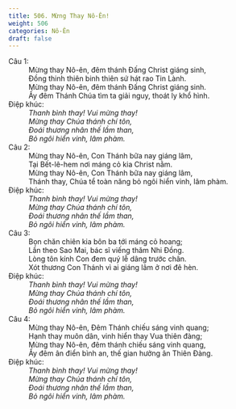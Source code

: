 ```yaml
---
title: 506. Mừng Thay Nô-Ên!
weight: 506
categories: Nô-Ên
draft: false
---
```

<dl><dt>Câu 1:</dt><dd data-verse="1">Mừng thay Nô-ên, đêm thánh Đấng Christ giáng sinh, <br/>Đồng thinh thiên binh thiên sứ hát rao Tin Lành. <br/>Mừng thay Nô-ên, đêm thánh Đấng Christ giáng sinh. <br/>Ấy đêm Thánh Chúa tìm ta giải nguy, thoát ly khổ hình. </dd><dt>Điệp khúc:</dt><dd data-chorus="1"><em> Thanh bình thay! Vui mừng thay! <br/>Mừng thay Chúa thánh chí tôn, <br/>Đoái thương nhân thế lầm than, <br/>Bỏ ngôi hiển vinh, lâm phàm. </em></dd><dt>Câu 2:</dt><dd data-verse="2">Mừng thay Nô-ên, Con Thánh bữa nay giáng lâm, <br/>Tại Bết-lê-hem nơi máng cỏ kia Christ nằm. <br/>Mừng thay Nô-ên, Con Thánh bữa nay giáng lâm, <br/>Thánh thay, Chúa tể toàn năng bỏ ngôi hiển vinh, lâm phàm. </dd><dt>Điệp khúc:</dt><dd data-chorus="1"><em> Thanh bình thay! Vui mừng thay! <br/>Mừng thay Chúa thánh chí tôn, <br/>Đoái thương nhân thế lầm than, <br/>Bỏ ngôi hiển vinh, lâm phàm. </em></dd><dt>Câu 3:</dt><dd data-verse="3">Bọn chăn chiên kia bôn ba tới máng cỏ hoang; <br/>Lần theo Sao Mai, bác sĩ viếng thăm Nhi Đồng. <br/>Lòng tôn kính Con đem quý lễ dâng trước chân. <br/>Xót thương Con Thánh vì ai giáng lâm ở nơi đê hèn. </dd><dt>Điệp khúc:</dt><dd data-chorus="1"><em> Thanh bình thay! Vui mừng thay! <br/>Mừng thay Chúa thánh chí tôn, <br/>Đoái thương nhân thế lầm than, <br/>Bỏ ngôi hiển vinh, lâm phàm. </em></dd><dt>Câu 4:</dt><dd data-verse="4">Mừng thay Nô-ên, Đêm Thánh chiếu sáng vinh quang; <br/>Hạnh thay muôn dân, vinh hiển thay Vua thiên đàng; <br/>Mừng thay Nô-ên, đêm thánh chiếu sáng vinh quang, <br/>Ấy đêm ân điển bình an, thế gian hưởng ân Thiên Đàng. </dd><dt>Điệp khúc:</dt><dd data-chorus="1"><em> Thanh bình thay! Vui mừng thay! <br/>Mừng thay Chúa thánh chí tôn, <br/>Đoái thương nhân thế lầm than, <br/>Bỏ ngôi hiển vinh, lâm phàm. </em></dd></dl>
